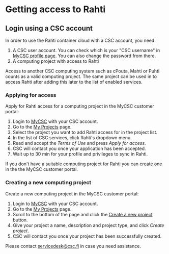 
# Getting access to Rahti

## Login using a CSC account

In order to use the Rahti container cloud with a CSC account, you need:

1. A CSC user account. You can check which is your "CSC username" in [MyCSC profile page](https://my.csc.fi/profile). You can also change the password from there.
2. A computing project with access to Rahti

Access to another CSC computing system such as cPouta, Mahti or Puhti counts as a valid computing project. The same 
project can be used in to access Rahti after adding this later to the list of enabled services.

### Applying for access

Apply for Rahti access for a computing project in the
MyCSC customer portal:

1. Login to [MyCSC](https://my.csc.fi) with your CSC account.
2. Go to the [My Projects](https://my.csc.fi/projects) page.
3. Select the project you want to add Rahti access for in the
   project list.
4. In the list of CSC services, click Rahti's dropdown menu.
5. Read and accept the *Terms of Use* and press *Apply for access*.
6. CSC will contact you once your application has been accepted.
7. Wait up to 30 min for your profile and privileges to sync in Rahti.

If you don't have a suitable computing project for Rahti
you can create one in the the MyCSC customer portal.

### Creating a new computing project

Create a new computing project in the MyCSC customer portal:

1. Login to [MyCSC](https://my.csc.fi) with your CSC account.
2. Go to the [My Projects](https://my.csc.fi/projects) page.
3. Scroll to the bottom of the page and click the
[Create a new project](https://my.csc.fi/projects/create) button.
4. Give your project a name, description and project type, and click
 *Create project*.
5. CSC will contact you once your project has been successfully created.


Please contact [servicedesk@csc.fi](mailto:servicedesk@csc.fi) in case you
need assistance.
